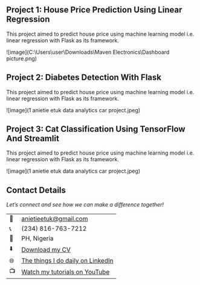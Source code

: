 

<!--Section 1: List 3-4 key projects-->
## Project 1: House Price Prediction Using Linear Regression

This project aimed to predict house price using machine learning model i.e. linear regression with Flask as its framework.

![image](‪C:\Users\user\Downloads\Maven Electronics\Dashboard picture.png)

## Project 2: Diabetes Detection With Flask

This project aimed to predict house price using machine learning model i.e. linear regression with Flask as its framework.

![image](1 anietie etuk data analytics car project.jpeg)

## Project 3: Cat Classification Using TensorFlow And Streamlit

This project aimed to predict house price using machine learning model i.e. linear regression with Flask as its framework.

![image](1 anietie etuk data analytics car project.jpeg)

## Contact Details

*Let’s connect and see how we can make a difference together!*
<table>
  <tbody>
    <tr>
      <td>📧</td>
      <td><a href="mailto:anietieetuk@gmail.com">anietieetuk@gmail.com</a></td>
    </tr>
    <tr>
      <td>📞</td>
      <td>(234) 816-763-7212</td>
    </tr>
    <tr>
      <td>📍</td>
      <td>PH, Nigeria</td>
    </tr>
    <tr>
      <td>⬇️</td>
      <td><a href="https://etuk123456.github.io/portfolio1/docs/Profile.pdf">Download my CV</a></td>
    </tr>
    <tr>
      <td>🌐</td>
      <td><a href="https://linkedin.com/in/etukanietie">The things I do daily on LinkedIn</a></td>
    </tr>
    <tr>
      <td>📺</td>
      <td><a href="https://www.youtube.com/@LearnwithEtuk">Watch my tutorials on YouTube</a></td>
    </tr>
  </tbody>
</table>
